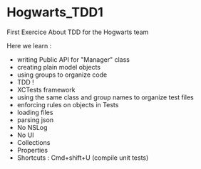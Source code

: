 # Hogwarts_TDD1
First Exercice About TDD for the Hogwarts team

Here we learn :
 - writing Public API for "Manager" class
 - creating plain model objects
 - using groups to organize code
 - TDD !
 - XCTests framework
 - using the same class and group names to organize test files
 - enforcing rules on objects in Tests 
 - loading files
 - parsing json
 - No NSLog
 - No UI
 - Collections
 - Properties
 - Shortcuts : Cmd+shift+U (compile unit tests)
